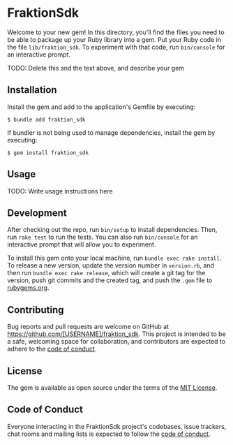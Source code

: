 # FraktionSdk

Welcome to your new gem! In this directory, you'll find the files you need to be able to package up your Ruby library into a gem. Put your Ruby code in the file `lib/fraktion_sdk`. To experiment with that code, run `bin/console` for an interactive prompt.

TODO: Delete this and the text above, and describe your gem

## Installation

Install the gem and add to the application's Gemfile by executing:

    $ bundle add fraktion_sdk

If bundler is not being used to manage dependencies, install the gem by executing:

    $ gem install fraktion_sdk

## Usage

TODO: Write usage instructions here

## Development

After checking out the repo, run `bin/setup` to install dependencies. Then, run `rake test` to run the tests. You can also run `bin/console` for an interactive prompt that will allow you to experiment.

To install this gem onto your local machine, run `bundle exec rake install`. To release a new version, update the version number in `version.rb`, and then run `bundle exec rake release`, which will create a git tag for the version, push git commits and the created tag, and push the `.gem` file to [rubygems.org](https://rubygems.org).

## Contributing

Bug reports and pull requests are welcome on GitHub at https://github.com/[USERNAME]/fraktion_sdk. This project is intended to be a safe, welcoming space for collaboration, and contributors are expected to adhere to the [code of conduct](https://github.com/[USERNAME]/fraktion_sdk/blob/master/CODE_OF_CONDUCT.md).

## License

The gem is available as open source under the terms of the [MIT License](https://opensource.org/licenses/MIT).

## Code of Conduct

Everyone interacting in the FraktionSdk project's codebases, issue trackers, chat rooms and mailing lists is expected to follow the [code of conduct](https://github.com/[USERNAME]/fraktion_sdk/blob/master/CODE_OF_CONDUCT.md).
